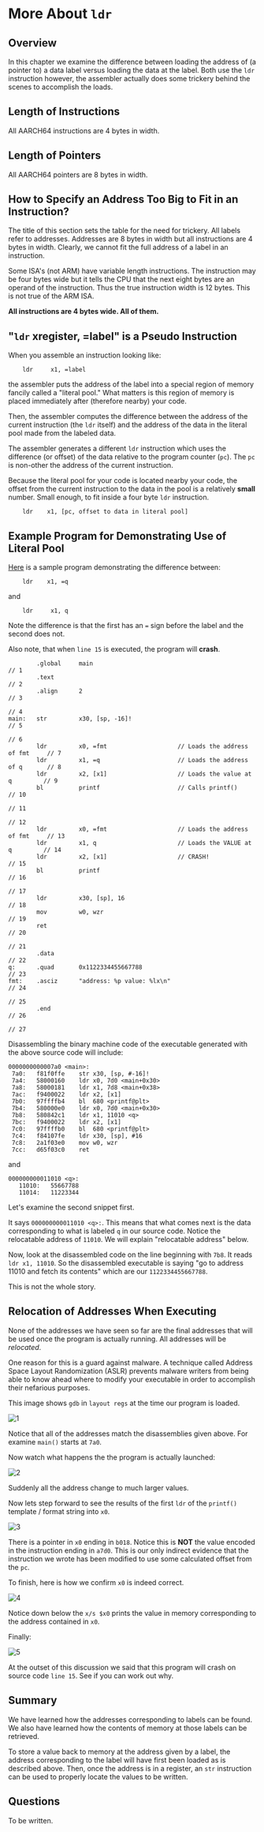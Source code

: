 # More About `ldr`

## Overview

In this chapter we examine the difference between loading the address of (a pointer to)
a data label versus loading the data at the label. Both use the `ldr` instruction
however, the assembler actually does some trickery behind the scenes to accomplish
the loads.

## Length of Instructions

All AARCH64 instructions are 4 bytes in width.

## Length of Pointers

All AARCH64 pointers are 8 bytes in width.

## How to Specify an Address Too Big to Fit in an Instruction?

The title of this section sets the table for the need for trickery. All labels
refer to addresses. Addresses are 8 bytes in width but all instructions are 4
bytes in width. Clearly, we cannot fit the full address of a label in an
instruction.

Some ISA's (not ARM) have variable length instructions. The instruction may be
four bytes wide but it tells the CPU that the next eight bytes are an operand
of the instruction. Thus the true instruction width is 12 bytes. This is not
true of the ARM ISA.

**All instructions are 4 bytes wide. All of them.**

## "`ldr` xregister, =label" is a Pseudo Instruction

When you assemble an instruction looking like:

```text
    ldr     x1, =label
```

the assembler puts the address of the label into a special region of memory
fancily called a "literal pool." What matters is this region of memory is placed
immediately after (therefore nearby) your code.

Then, the assembler computes the difference between the address of the current
instruction (the `ldr` itself) and the address of the data in the literal pool
made from the labeled data.

The assembler generates a different `ldr` instruction which uses the difference
(or offset) of the data relative to the program counter (`pc`). The `pc` is
non-other the address of the current instruction.

Because the literal pool for your code is located nearby your code, the offset
from the current instruction to the data in the pool is a relatively **small**
number. Small enough, to fit inside a four byte `ldr` instruction.

```text
    ldr    x1, [pc, offset to data in literal pool]
```

## Example Program for Demonstrating Use of Literal Pool

[Here](./ldr_tests.s) is a sample program demonstrating the difference
between:

```text
    ldr    x1, =q
```

and 

```text
    ldr     x1, q
```

Note the difference is that the first has an `=` sign before the label
and the second does not.

Also note, that when `line 15` is executed, the program will **crash**.

```text
        .global     main                                                        // 1 
        .text                                                                   // 2 
        .align      2                                                           // 3 
                                                                                // 4 
main:   str         x30, [sp, -16]!                                             // 5 
                                                                                // 6 
        ldr         x0, =fmt                    // Loads the address of fmt     // 7 
        ldr         x1, =q                      // Loads the address of q       // 8 
        ldr         x2, [x1]                    // Loads the value at q         // 9 
        bl          printf                      // Calls printf()               // 10 
                                                                                // 11 
                                                                                // 12 
        ldr         x0, =fmt                    // Loads the address of fmt     // 13 
        ldr         x1, q                       // Loads the VALUE at q         // 14 
        ldr         x2, [x1]                    // CRASH!                       // 15 
        bl          printf                                                      // 16 
                                                                                // 17 
        ldr         x30, [sp], 16                                               // 18 
        mov         w0, wzr                                                     // 19 
        ret                                                                     // 20 
                                                                                // 21 
        .data                                                                   // 22 
q:      .quad       0x1122334455667788                                          // 23 
fmt:    .asciz      "address: %p value: %lx\n"                                  // 24 
                                                                                // 25 
        .end                                                                    // 26 
                                                                                // 27 
```

Disassembling the binary machine code of the executable generated with the
above source code will include:

```text
0000000000007a0 <main>:
 7a0:	f81f0ffe 	str	x30, [sp, #-16]!
 7a4:	58000160 	ldr	x0, 7d0 <main+0x30>
 7a8:	58000181 	ldr	x1, 7d8 <main+0x38>
 7ac:	f9400022 	ldr	x2, [x1]
 7b0:	97ffffb4 	bl	680 <printf@plt>
 7b4:	580000e0 	ldr	x0, 7d0 <main+0x30>
 7b8:	580842c1 	ldr	x1, 11010 <q>
 7bc:	f9400022 	ldr	x2, [x1]
 7c0:	97ffffb0 	bl	680 <printf@plt>
 7c4:	f84107fe 	ldr	x30, [sp], #16
 7c8:	2a1f03e0 	mov	w0, wzr
 7cc:	d65f03c0 	ret
```

and

```text
000000000011010 <q>:
   11010:	55667788
   11014:	11223344
```

Let's examine the second snippet first.

It says `000000000011010 <q>:`. This means that what comes next is the data
corresponding to what is labeled `q` in our source code. Notice the 
relocatable address of `11010`. We will explain "relocatable address"
below.

Now, look at the disassembled code on the line beginning with `7b8`. It
reads `ldr x1, 11010`. So the disassembled executable is saying "go to
address 11010 and fetch its contents" which are our `1122334455667788`.

This is not the whole story.

## Relocation of Addresses When Executing

None of the addresses we have seen so far are the final addresses that
will be used once the program is actually running. All addresses will be
*relocated*.

One reason for this is a guard against malware. A technique called
Address Space Layout Randomization (ASLR) prevents malware writers
from being able to know ahead where to modify your executable in order
to accomplish their nefarious purposes.

This image shows `gdb` in `layout regs` at the time our program is loaded.

![1](./1_prior_to_running.png)

Notice that all of the addresses match the disassemblies given above.
For examine `main()` starts at `7a0`.

Now watch what happens the the program is actually launched:

![2](./2_after_b_and_run.png)

Suddenly all the address change to much larger values.

Now lets step forward to see the results of the first `ldr` of the 
`printf()` template / format string into `x0`.

![3](./3_results_of_first_ldr.png)

There is a pointer in `x0` ending in `b018`. Notice this is **NOT**
the value encoded in the instruction ending in `a7d0`.
This is our only indirect evidence that the instruction we wrote
has been modified to use some calculated offset from the `pc`.

To finish, here is how we confirm `x0` is indeed correct.

![4](./4_confirm_x0_is_correct.png)

Notice down below the `x/s $x0` prints the value in memory
corresponding to the address contained in `x0`.

Finally:

![5](./5_confirm_x2_is_correct.png)

At the outset of this discussion we said that this program will crash on source code `line 15`.
See if you can work out why.

## Summary

We have learned how the addresses corresponding to labels
can be found. We also have learned how the contents of
memory at those labels can be retrieved.

To store a value back to memory at the address given by a label, the address
corresponding to the label will have first been loaded as
is described above. Then, once the address is in a register, an `str` 
instruction can be used to properly locate the values to be written.

## Questions

To be written.
